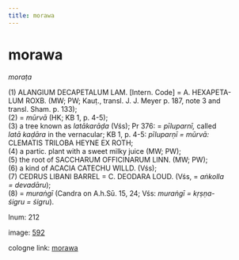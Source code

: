 ```yaml
---
title: morawa
---
```


# morawa

<i>moraṭa</i>  <div n="P" />(1) <bot>ALANGIUM DECAPETALUM LAM.</bot> [Intern. Code] = <bot>A. HEXAPETA- <div n="lb" />LUM ROXB.</bot> (MW; PW; Kauṭ., transl. <bot>J. J.</bot> Meyer p. 187, note 3 and <div n="lb" />transl. Sham. p. 133); <div n="P" />(2) = <i>mūrvā</i> (HK; KB 1, p. 4-5); <div n="P" />(3) a tree known as <i>latākarāḍa</i> (Vśs); Pr 376: = <i>pīluparnī,</i> called <div n="lb" /><i>latā kaḍāra</i> in the vernacular; KB 1, p. 4-5: <i>pīluparṇī = mūrvā:</i> <div n="lb" /><bot>CLEMATIS TRILOBA HEYNE EX ROTH</bot>; <div n="P" />(4) a partic. plant with a sweet milky juice (MW; PW); <div n="P" />(5) the root of <bot>SACCHARUM OFFICINARUM LINN.</bot> (MW; PW); <div n="P" />(6) a kind of <bot>ACACIA CATECHU WILLD.</bot> (Vśs); <div n="P" />(7) <bot>CEDRUS LIBANI BARREL</bot> = <bot>C. DEODARA LOUD.</bot> (Vśs, = <i>aṅkolla</i> <div n="lb" /><i>= devadāru</i>); <div n="P" />(8) = <i>muraṅgī</i> (Candra on <bot>A.</bot>h.Sū. 15, 24; Vśs: <i>muraṅgī = kṛṣṇa-</i> <div n="lb" /><i>śigru = śigru</i>).

lnum: 212

image: [592](https://www.sanskrit-lexicon.uni-koeln.de/scans/csl-apidev/servepdf.php?dict=snp&page=592)

cologne link: [morawa](https://sanskrit-lexicon.uni-koeln.de/scans/csl-apidev/getword.php?dict=snp&key=morawa)

